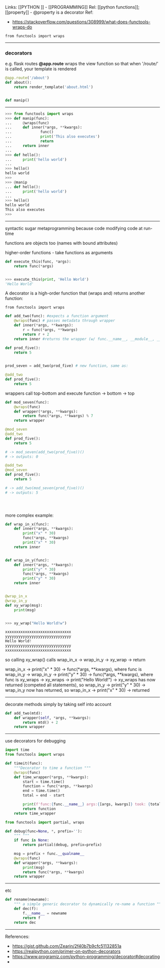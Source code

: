 Links: [[PYTHON ]] - [[PROGRAMMING]]
Rel: [[python functions]]; [[property]] - @property is a decorator
Ref: 
- https://stackoverflow.com/questions/308999/what-does-functools-wraps-do

```from functools import wraps```

--- 
### decorators
e.g. flask routes **@app.route** wraps the view function so that when '/route/' is called, your template is rendered
```py
@app.route('/about')
def about():
	return render_template('about.html')
```
```py

def manip()
```

--- 

```py
>>> from functools import wraps
>>> def manip(func):
...     @wraps(func)
...     def inner(*args, **kwargs):
...             func()
...             print('This also executes')
...             return 
...     return inner
... 
>>> def hello():
...     print('hello world')
... 
>>> hello()
hello world
>>> 
>>> @manip
... def hello():
...     print('hello world')
... 
>>> hello()
hello world
This also executes
>>> 
```

--- 

syntactic sugar
metaprogramming because code modifying code at run-time

functions are objects too (names with bound attributes)

higher-order functions - take functions as arguments
```py
def execute_this(func, *args):
	return func(*args)


>>> execute_this(print, 'Hello World')
'Hello World'

```


A decorator is a high-order function that (wraps and) returns another function:

```from functools import wraps```

```py
def add_two(func): #expects a function argument
	@wraps(func) # passes metadata through wrapper
	def inner(*args, **kwargs):
		r = func(*args, **kwargs)
		return r + 2
	return inner #returns the wrapper (w/ func.__name__, __module__, __doc__)

def prod_five():
	return 5
	

prod_seven = add_two(prod_five) # new function, same as:

@add_two
def prod_five():
	return 5		
```

wrappers call top-bottom and execute function -> bottom -> top
```py
def mod_seven(func):
	@wraps(func)
	def wrapper(*args, **kwargs):
		return func(*args, **kwargs) % 7
	return wrapper

@mod_seven
@add_two
def prod_five():
	return 5

# -> mod_seven(add_two(prod_five))()
# -> outputs: 0

@add_two
@mod_seven
def prod_five():
	return 5

# -> add_two(mod_seven(prod_five))()
# -> outputs: 5 


		
```

more complex example:
```py
def wrap_in_x(func):
    def inner(*args, **kwargs):
        print("x" * 30)
        func(*args, **kwargs)
        print("x" * 30)
    return inner


def wrap_in_y(func):
    def inner(*args, **kwargs):
        print("y" * 30)
        func(*args, **kwargs)
        print("y" * 30)
    return inner


@wrap_in_x
@wrap_in_y
def xy_wrap(msg):
    print(msg)


>>> xy_wrap("Hello World!w")

xxxxxxxxxxxxxxxxxxxxxxxxxxxxxx
yyyyyyyyyyyyyyyyyyyyyyyyyyyyyy
Hello World!
yyyyyyyyyyyyyyyyyyyyyyyyyyyyyy
xxxxxxxxxxxxxxxxxxxxxxxxxxxxxx
```
so calling xy_wrap() calls wrap_in_x -> wrap_in_y -> xy_wrap -> return

wrap_in_x -> print("x" \* 30) -> func(\*args, \*\*kwargs), where func is wrap_in_y ->
wrap_in_y -> print("y" \* 30) -> func(\*args, \*\*kwargs), where func is xy_wraps ->
xy_wraps -> print("Hello World!") -> xy_wraps has now returned (competed all statements), so
wrap_in_y -> print("y" \* 30) -> wrap_in_y now has returned, so
wrap_in_x -> print("x" \* 30) -> returned


--- 


decorate methods simply by taking self into account
```py
def add_two(mtd):
	def wrapper(self, *args, **kwargs):
		return mtd() + 2
	return wrapper
```


--- 

use decorators for debugging 

```py
import time
from functools import wraps

def timeit(func):
	"""Decorator to time a function """
	@wraps(func)
	def time_wrapper(*args, **kwargs):
		start = time.time()
		function = func(*args, **kwargs)
		end = time.time()
		total = end - start

		print(f'func:{func.__name__} args:{[args, kwargs]} took: {total} s')
		return function
	return time_wrapper
```

```py
from functools import partial, wraps

def debug(func=None, *, prefix=''):
	""" """
	if func is None:
		return partial(debug, prefix=prefix)

	msg = prefix + func.__qualname__
	@wraps(func)
	def wrapper(*args, **kwargs):
		print(msg)
		return func(*args, **kwargs)
	return wrapper
```

--- 
etc

```py
def rename(newname):
	""" a simple generic decorator to dynamically re-name a function """
	def dec(f):
		f.__name__ = newname
		return f
	return dec
```



--- 

References:
- https://gist.github.com/Zearin/2f40b7b9cfc51132851a
- https://realpython.com/primer-on-python-decorators
- https://www.programiz.com/python-programming/decorator#decorating
- 